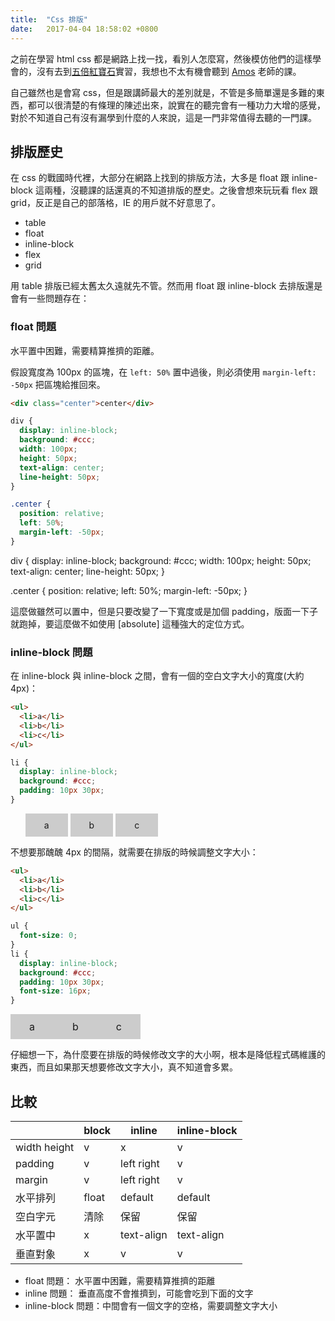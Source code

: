 ```yaml
---
title:  "Css 排版"
date:   2017-04-04 18:58:02 +0800
---
```


之前在學習 html css 都是網路上找一找，看別人怎麼寫，然後模仿他們的這樣學會的，沒有去到[五倍紅寶石](https://5xruby.tw/)實習，我想也不太有機會聽到 [Amos](https://www.facebook.com/banPrint?fref=ts) 老師的課。

自己雖然也是會寫 css，但是跟講師最大的差別就是，不管是多簡單還是多難的東西，都可以很清楚的有條理的陳述出來，說實在的聽完會有一種功力大增的感覺，對於不知道自己有沒有漏學到什麼的人來說，這是一門非常值得去聽的一門課。

## 排版歷史

在 css 的戰國時代裡，大部分在網路上找到的排版方法，大多是 float 跟 inline-block 這兩種，沒聽課的話還真的不知道排版的歷史。之後會想來玩玩看 flex 跟 grid，反正是自己的部落格，IE 的用戶就不好意思了。

- table
- float
- inline-block
- flex
- grid

用 table 排版已經太舊太久遠就先不管。然而用 float 跟 inline-block 去排版還是會有一些問題存在：

### float 問題

水平置中困難，需要精算推擠的距離。

假設寬度為 100px 的區塊，在 `left: 50%` 置中過後，則必須使用 `margin-left: -50px` 把區塊給推回來。

```html
<div class="center">center</div>
```

```css
div {
  display: inline-block;
  background: #ccc;
  width: 100px;
  height: 50px;
  text-align: center;
  line-height: 50px;
}

.center {
  position: relative;
  left: 50%;
  margin-left: -50px;
}
```

<div class="float-problem">
  <div class="center"></div>
</div>

div {
  display: inline-block;
  background: #ccc;
  width: 100px;
  height: 50px;
  text-align: center;
  line-height: 50px;
}

.center {
  position: relative;
  left: 50%;
  margin-left: -50px;
}

這麼做雖然可以置中，但是只要改變了一下寬度或是加個 padding，版面一下子就跑掉，要這麼做不如使用 [absolute] 這種強大的定位方式。

### inline-block 問題

在 inline-block 與 inline-block 之間，會有一個的空白文字大小的寬度(大約 4px)：

```html
<ul>
  <li>a</li>
  <li>b</li>
  <li>c</li>
</ul>
```

```css
li {
  display: inline-block;
  background: #ccc;
  padding: 10px 30px;
}
```

<style>
  .inline-block-problem li {
    display: inline-block;
    background: #ccc;
    padding: 10px 30px;
  }
</style>

<div class="inline-block-problem">
  <ul>
    <li>a</li>
    <li>b</li>
    <li>c</li>
  </ul>
</div>

不想要那醜醜 4px 的間隔，就需要在排版的時候調整文字大小：

```html
<ul>
  <li>a</li>
  <li>b</li>
  <li>c</li>
</ul>
```

```css
ul {
  font-size: 0;
}
li {
  display: inline-block;
  background: #ccc;
  padding: 10px 30px;
  font-size: 16px;
}
```

<style>
  .inline-block-solve ul {
    font-size: 0;
  }
  .inline-block-solve li {
    display: inline-block;
    background: #ccc;
    padding: 10px 30px;
    font-size: 16px;
  }
</style>

<div class="inline-block-solve">
  <ul>
    <li>a</li>
    <li>b</li>
    <li>c</li>
  </ul>
</div>

仔細想一下，為什麼要在排版的時候修改文字的大小啊，根本是降低程式碼維護的東西，而且如果那天想要修改文字大小，真不知道會多累。

## 比較

|              | block | inline       | inline-block |
| ------------ | ----- | ------------ | ------------ |
| width height | v     | x            | v            |
| padding      | v     | left right   | v            |
| margin       | v     | left right   | v            |
| 水平排列      | float | default      | default      |
| 空白字元      | 清除   | 保留          | 保留         |
| 水平置中      | x     | text-align   | text-align   |
| 垂直對象      | x     | v            | v            |

- float 問題： 水平置中困難，需要精算推擠的距離
- inline 問題： 垂直高度不會推擠到，可能會吃到下面的文字
- inline-block 問題：中間會有一個文字的空格，需要調整文字大小

